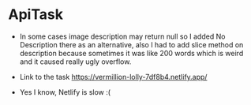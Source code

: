 # ApiTask


- In some cases image description may return null so I added No Description there as an alternative, also I had to add slice method on description because sometimes it was like 200 words which is weird and it caused really ugly overflow.  

- Link to the task https://vermillion-lolly-7df8b4.netlify.app/

- Yes I know, Netlify is slow :(



